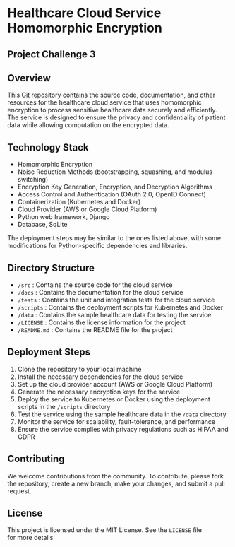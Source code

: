# Healthcare Cloud Service Homomorphic Encryption 

## Project Challenge 3
## Overview


This Git repository contains the source code, documentation, and other resources for the healthcare cloud service that uses homomorphic encryption to process sensitive healthcare data securely and efficiently. The service is designed to ensure the privacy and confidentiality of patient data while allowing computation on the encrypted data.

## Technology Stack
- Homomorphic Encryption
- Noise Reduction Methods (bootstrapping, squashing, and modulus switching)
- Encryption Key Generation, Encryption, and Decryption Algorithms
- Access Control and Authentication (OAuth 2.0, OpenID Connect)
- Containerization (Kubernetes and Docker)
- Cloud Provider (AWS or Google Cloud Platform)
- Python web framework, Django
- Database, SqLite

The deployment steps may be similar to the ones listed above, with some modifications for Python-specific dependencies and libraries.

## Directory Structure
- `/src` : Contains the source code for the cloud service
- `/docs` : Contains the documentation for the cloud service
- `/tests` : Contains the unit and integration tests for the cloud service
- `/scripts` : Contains the deployment scripts for Kubernetes and Docker
- `/data` : Contains the sample healthcare data for testing the service
- `/LICENSE` : Contains the license information for the project
- `/README.md` : Contains the README file for the project

## Deployment Steps
1. Clone the repository to your local machine
2. Install the necessary dependencies for the cloud service
3. Set up the cloud provider account (AWS or Google Cloud Platform)
4. Generate the necessary encryption keys for the service
5. Deploy the service to Kubernetes or Docker using the deployment scripts in the `/scripts` directory
6. Test the service using the sample healthcare data in the `/data` directory
7. Monitor the service for scalability, fault-tolerance, and performance
8. Ensure the service complies with privacy regulations such as HIPAA and GDPR

## Contributing
We welcome contributions from the community. To contribute, please fork the repository, create a new branch, make your changes, and submit a pull request.

## License
This project is licensed under the MIT License. See the `LICENSE` file for more details
